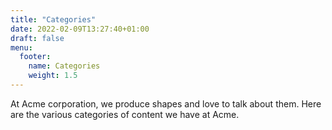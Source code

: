 ```yaml
---
title: "Categories"
date: 2022-02-09T13:27:40+01:00
draft: false
menu:
  footer:
    name: Categories
    weight: 1.5
---
```


At Acme corporation, we produce shapes and love to talk about them. Here are the various
categories of content we have at Acme.
